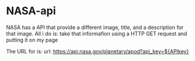 # NASA-api
NASA has a API that provide a different image, title, and a description for that image. All i do is: take that informafion using a HTTP GET request and putting it on my page

The URL for is: 
url: https://api.nasa.gov/planetary/apod?api_key=${APIkey} 
